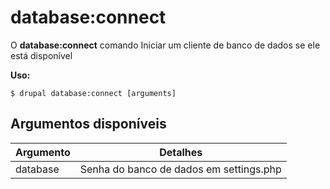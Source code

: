 # database:connect
O **database:connect** comando Iniciar um cliente de banco de dados se ele está disponível

**Uso:**
```
$ drupal database:connect [arguments] 
```

## Argumentos disponíveis
Argumento | Detalhes
---------|-------------
database | Senha do banco de dados em settings.php

